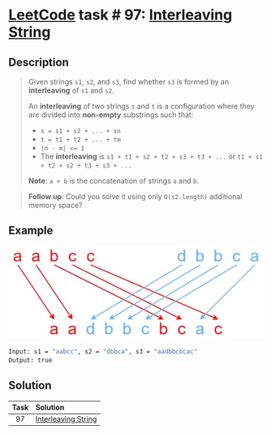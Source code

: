 # [LeetCode][leetcode] task # 97: [Interleaving String][task]

Description
-----------

> Given strings `s1`, `s2`, and `s3`,
> find whether `s3` is formed by an **interleaving** of `s1` and `s2`.
> 
> An **interleaving** of two strings `s` and `t` is a configuration
> where they are divided into **non-empty** substrings such that:
> 
> * `s = s1 + s2 + ... + sn`
> * `t = t1 + t2 + ... + tm`
> * `|n - m| <= 1`
> * The **interleaving** is `s1 + t1 + s2 + t2 + s3 + t3 + ...`
> or `t1 + s1 + t2 + s2 + t3 + s3 + ...`
> 
> **Note**: `a + b` is the concatenation of strings `a` and `b`.

> **Follow up**: Could you solve it using only `O(s2.length)` additional memory space?

 Example
-------

![interleaving.png](image/interleaving.png)

```sh
Input: s1 = "aabcc", s2 = "dbbca", s3 = "aadbbcbcac"
Output: true
```

Solution
--------

| Task | Solution                        |
|:----:|:--------------------------------|
|  97  | [Interleaving String][solution] |


[leetcode]: <http://leetcode.com/>
[task]: <https://leetcode.com/problems/interleaving-string/>
[solution]: <https://github.com/wellaxis/praxis-leetcode/blob/main/src/main/java/com/witalis/praxis/leetcode/task/h1/p97/option/Practice.java>

